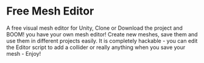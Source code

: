 # Free Mesh Editor
A free visual mesh editor for Unity, 
Clone or Download the project and BOOM! you have your own mesh editor! Create new meshes, save them and use them in different projects easily. It is completely hackable - you can edit the Editor script to add a collider or really anything when you save your mesh - Enjoy!
